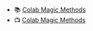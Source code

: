 - 📚 [Colab Magic Methods](https://www.tutorialspoint.com/google_colab/google_colab_magics.htm)
- 📺 [Colab Magic Methods](https://www.youtube.com/watch?v=YRF1L0gR67o)